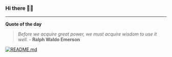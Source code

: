 ### Hi there 👋🏻


---

**Quote of the day**

> *Before we acquire great power, we must acquire wisdom to use it well.* - **Ralph Waldo Emerson** 

[![README.md](https://github.com/marcolovazzano/marcolovazzano/actions/workflows/readme.yml/badge.svg?branch=main)](https://github.com/marcolovazzano/marcolovazzano/actions/workflows/readme.yml)
